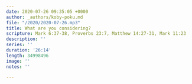 ```yaml
---
date: 2020-07-26 09:35:05 +0000
author: _authors/koby-poku.md
file: "/2020/2020-07-26.mp3"
title: What are you considering?
scripture: Mark 6:37-38, Proverbs 23:7, Matthew 14:27-31, Mark 11:23
description: ''
series: ''
duration: '26:14'
length: 34998496
image: ''
notes: ''

---
```

